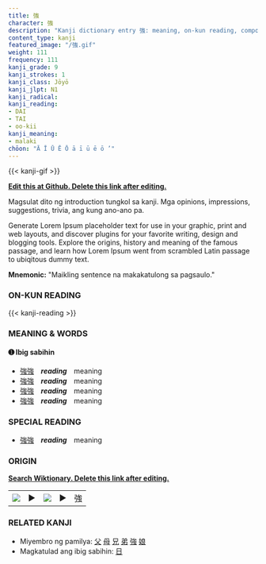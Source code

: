 ```yaml
---
title: 強
character: 強
description: "Kanji dictionary entry 強: meaning, on-kun reading, compounds, origin, related kanji"
content_type: kanji
featured_image: "/強.gif"
weight: 111
frequency: 111
kanji_grade: 9
kanji_strokes: 1
kanji_class: Jōyō
kanji_jlpt: N1
kanji_radical: 
kanji_reading: 
- DAI
- TAI
- oo-kii
kanji_meaning:
- malaki
chōon: "Ā Ī Ū Ē Ō ā ī ū ē ō ’"
---
```

[//]: # (Don't edit the line below. Kanji animated GIF code is automatically generated.)
{{< kanji-gif >}}

[//]: # (Edit below this line.)

**[Edit this at Github. Delete this link after editing.](https://github.com/tim0g/tim/tree/main/content/kanji/強/index.md)**

Magsulat dito ng introduction tungkol sa kanji. Mga opinions, impressions, suggestions, trivia, ang kung ano-ano pa.

Generate Lorem Ipsum placeholder text for use in your graphic, print and web layouts, and discover plugins for your favorite writing, design and blogging tools. Explore the origins, history and meaning of the famous passage, and learn how Lorem Ipsum went from scrambled Latin passage to ubiqitous dummy text.
 
**Mnemonic:** "Maikling sentence na makakatulong sa pagsaulo."

### ON-KUN READING

[//]: # (Don't edit the line below. ON-KUN READING code is automatically generated.)
{{< kanji-reading >}}

### MEANING & WORDS

#### ➊ **Ibig sabihin**
  - [強](../強)[強](../強)　***reading***　meaning
  - [強](../強)[強](../強)　***reading***　meaning
  - [強](../強)[強](../強)　***reading***　meaning
  - [強](../強)[強](../強)　***reading***　meaning

### SPECIAL READING
  - [強](../強)[強](../強)　***reading***　meaning

### ORIGIN

**[Search Wiktionary. Delete this link after editing.](https://wiktionary.org/wiki/強)**
<table class="kanji-table"><tr><td>
<img src="60px-強-bronze.svg.png">
</td><td>▶</td><td>
<img src="60px-強-oracle.svg.png">
</td><td>▶</td>
<td class="kanji-origin">強</td>
</tr></table>

### RELATED KANJI
- Miyembro ng pamilya: [父](../父) [母](../母) [兄](../兄) [弟](../弟) [強](../強) [娘](../娘)
- Magkatulad ang ibig sabihin: [日](../日)
